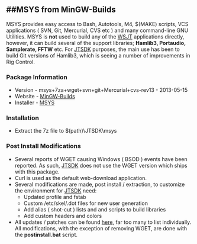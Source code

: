 ##MSYS from MinGW-Builds
---------------------------------------------------
MSYS provides easy access to Bash, Autotools, M4, $(MAKE) scripts, VCS applications ( SVN, Git, Mercurial, CVS etc ) and many command-line GNU Utilities. MSYS is **not** used to build any of the [WSJT](https://sourceforge.net/projects/wsjt/) applications directly, however, it can build several of the support libraries; **Hamlib3, Portaudio, Samplerate, FFTW** etc. For  [JTSDK](https://sourceforge.net/projects/wsjt/) purposes, the main use has been to build Git versions of Hamlib3, which is seeing a number of improvements in Rig Control.

### Package Information
* Version - msys+7za+wget+svn+git+Mercurial+cvs-rev13 - 2013-05-15
* Website - [MinGW-Builds](https://sourceforge.net/projects/mingwbuilds/files/external-binary-packages) 
* Installer - [MSYS](https://sourceforge.net/projects/mingwbuilds/files/external-binary-packages/)

### Installation
* Extract the 7z file to $(path)\JTSDK\msys

### Post Install Modifications
* Several reports of WGET causing Windows ( BSOD ) events have been reported. As such, [JTSDK](https://sourceforge.net/projects/wsjt/) does not use the WGET version which ships with this package.
* Curl is used as the default web-download application.
* Several modifications are made, post install / extraction, to customize the environment for [JTSDK](https://sourceforge.net/projects/wsjt/) need:
    - Updated profile and fstab
    - Custom /etc/skel/.dot files for new user generation
    - Add alias ( shot-cut ) lists and and scripts to build libraries
    - Add custom headers and colors
*  All updates / patches can be found [here](https://svn.code.sf.net/p/wsjt/wsjt/branches/jtsdk/win32/scripts/msys/etc), far too many to list individually. All modifications, with the exception of removing WGET, are done with the **postinstall.bat** script.
